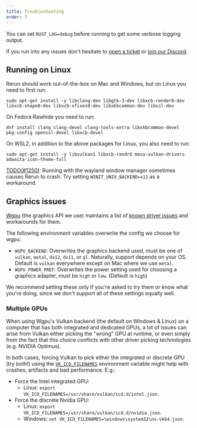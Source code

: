 ```yaml
---
title: Troubleshooting
order: 7
---
```


You can set `RUST_LOG=debug` before running to get some verbose logging output.

If you run into any issues don't hesitate to [open a ticket](https://github.com/rerun-io/rerun/issues/new/choose)
or [join our Discord](https://discord.gg/Gcm8BbTaAj).

## Running on Linux
Rerun should work out-of-the-box on Mac and Windows, but on Linux you need to first run:

`sudo apt-get install -y libclang-dev libgtk-3-dev libxcb-render0-dev libxcb-shape0-dev libxcb-xfixes0-dev libxkbcommon-dev libssl-dev`

On Fedora Rawhide you need to run:

`dnf install clang clang-devel clang-tools-extra libxkbcommon-devel pkg-config openssl-devel libxcb-devel`

On WSL2, in addition to the above packages for Linux, you also need to run:

`sudo apt-get install -y libvulkan1 libxcb-randr0 mesa-vulkan-drivers adwaita-icon-theme-full`

[TODO(#1250)](https://github.com/rerun-io/rerun/issues/1250): Running with the wayland window manager
sometimes causes Rerun to crash. Try setting `WINIT_UNIX_BACKEND=x11` as a workaround.

## Graphics issues

[Wgpu](https://github.com/gfx-rs/wgpu) (the graphics API we use) maintains a list of
[known driver issues](https://github.com/gfx-rs/wgpu/wiki/Known-Driver-Issues) and workarounds for them.

The following environment variables overwrite the config we choose for wgpu:
* `WGPU_BACKEND`: Overwrites the graphics backend used, must be one of `vulkan`, `metal`, `dx12`, `dx11`, or `gl`.
    Naturally, support depends on your OS. Default is `vulkan` everywhere except on Mac where we use `metal`.
* `WGPU_POWER_PREF`: Overwrites the power setting used for choosing a graphics adapter, must be `high` or `low`. (Default is `high`)

We recommend setting these only if you're asked to try them or know what you're doing,
since we don't support all of these settings equally well.

### Multiple GPUs

When using Wgpu's Vulkan backend (the default on Windows & Linux) on a computer that has both integrated and dedicated GPUs, a lot of issues can arise from Vulkan either picking the "wrong" GPU at runtime, or even simply from the fact that this choice conflicts with other driver picking technologies (e.g. NVIDIA Optimus).

In both cases, forcing Vulkan to pick either the integrated or discrete GPU (try both!) using the [`VK_ICD_FILENAMES`](https://vulkan.lunarg.com/doc/view/1.3.204.1/mac/LoaderDriverInterface.html#user-content-driver-discovery) environment variable might help with crashes, artifacts and bad performance. E.g.:
- Force the Intel integrated GPU:
  - Linux: `export VK_ICD_FILENAMES=/usr/share/vulkan/icd.d/intel.json`.
- Force the discrete Nvidia GPU:
  - Linux: `export VK_ICD_FILENAMES=/usr/share/vulkan/icd.d/nvidia.json`.
  - Windows: `set VK_ICD_FILENAMES=\windows\system32\nv-vk64.json`.
